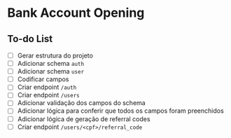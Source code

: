# Bank Account Opening

## To-do List

- [ ] Gerar estrutura do projeto
- [ ] Adicionar schema `auth`
- [ ] Adicionar schema `user`
- [ ] Codificar campos
- [ ] Criar endpoint `/auth`
- [ ] Criar endpoint `/users`
- [ ] Adicionar validação dos campos do schema
- [ ] Adicionar lógica para conferir que todos os campos foram preenchidos
- [ ] Adicionar lógica de geração de referral codes
- [ ] Criar endpoint `/users/<cpf>/referral_code`
